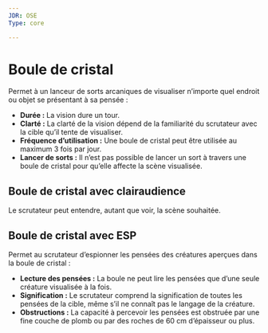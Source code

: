 ```yaml
---
JDR: OSE
Type: core

---
```

# Boule de cristal

Permet à un lanceur de sorts arcaniques de visualiser n’importe quel endroit ou objet se présentant à sa pensée :

- **Durée :** La vision dure un tour.
- **Clarté :** La clarté de la vision dépend de la familiarité du scrutateur avec la cible qu’il tente de visualiser.
- **Fréquence d’utilisation :** Une boule de cristal peut être utilisée au maximum 3 fois par jour.
- **Lancer de sorts :** Il n’est pas possible de lancer un sort à travers une boule de cristal pour qu’elle affecte la scène visualisée.

## Boule de cristal avec clairaudience

Le scrutateur peut entendre, autant que voir, la scène souhaitée.

## Boule de cristal avec ESP

Permet au scrutateur d’espionner les pensées des créatures aperçues dans la boule de cristal :

- **Lecture des pensées :** La boule ne peut lire les pensées que d’une seule créature visualisée à la fois.
- **Signification :** Le scrutateur comprend la signification de toutes les pensées de la cible, même s’il ne connaît pas le langage de la créature.
- **Obstructions :** La capacité à percevoir les pensées est obstruée par une fine couche de plomb ou par des roches de 60 cm d’épaisseur ou plus.
